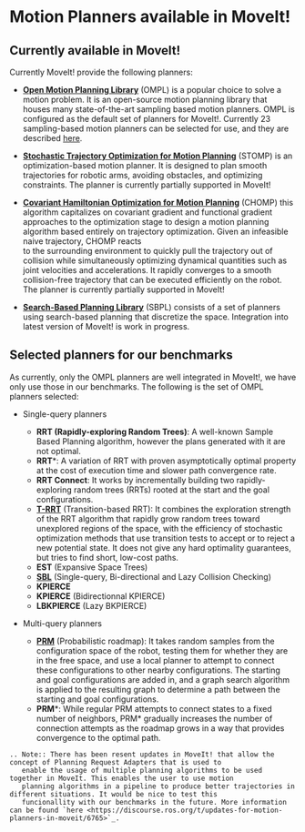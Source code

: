 # Motion Planners available in MoveIt!

## Currently available in MoveIt!
Currently MoveIt! provide the following planners:

* **[Open  Motion  Planning  Library](http://ompl.kavrakilab.org/)** (OMPL) is  a  popular  choice to solve a motion problem. It is an open-source motion 
  planning  library  that  houses  many  state-of-the-art  sampling  based motion planners. OMPL is configured as the default 
  set of planners for MoveIt!. Currently 23 sampling-based motion planners can be selected for use, and they are described [here](http://ompl.kavrakilab.org/planners.html). 

* **[Stochastic  Trajectory Optimization for Motion Planning](http://wiki.ros.org/stomp_motion_planner)** (STOMP)  is  an  
  optimization-based  motion  planner.  It  is designed  to  plan  smooth  trajectories  for  robotic  arms, avoiding obstacles, and optimizing constraints. 
  The  planner is currently partially supported in MoveIt!

* **[Covariant Hamiltonian Optimization for Motion Planning](https://www.ri.cmu.edu/pub_files/2009/5/icra09-chomp.pdf)** (CHOMP) 
  this algorithm capitalizes on covariant gradient and functional gradient approaches to the optimization stage to design 
  a motion planning algorithm based entirely on trajectory optimization. Given an infeasible naive trajectory, CHOMP reacts  
  to the surrounding environment to quickly pull the trajectory out of collision while simultaneously optimizing dynamical 
  quantities such as joint velocities and accelerations. It rapidly converges to a smooth collision-free trajectory that can
  be executed efficiently on the robot. The  planner is currently partially supported in MoveIt!

* **[Search-Based Planning Library](http://wiki.ros.org/sbpl)** (SBPL) consists of a set of planners using search-based planning that discretize the space. 
  Integration into latest version of MoveIt! is work in progress. 

## Selected planners for our benchmarks
As currently, only the OMPL planners are well integrated in MoveIt!, we have only use those in our benchmarks. 
The following is the set of OMPL planners selected:

* Single-query planners
  * **RRT (Rapidly-exploring Random Trees)**: A well-known Sample Based Planning algorithm, however the plans generated with it are not optimal.
  * **RRT***: A variation of RRT with proven asymptotically optimal property at the cost of execution time and slower path convergence rate.
  * **RRT Connect**: It works by incrementally building two rapidly-exploring random trees (RRTs) rooted at the start and the goal configurations.
  * **[T-RRT](http://www.leonardjaillet.com/Publications_files/Iros08_Jaillet_TransitRRT.pdf)** (Transition-based RRT): It combines the exploration strength of the RRT algorithm that rapidly grow random trees toward unexplored regions of the space, with the efficiency of stochastic optimization methods that use transition tests to accept or to reject a new potential state. It does not give any hard optimality guarantees, but tries to find short, low-cost paths.
  * **EST** (Expansive Space Trees)
  * **[SBL](http://robotics.stanford.edu/~latombe/papers/isrr01/spinger/latombe.pdf)** (Single-query, Bi-directional and Lazy Collision Checking)
  * **KPIERCE**
  * **KPIERCE** (Bidirectionnal KPIERCE)
  * **LBKPIERCE** (Lazy BKPIERCE)

* Multi-query planners
  * **[PRM](https://ieeexplore.ieee.org/document/508439)** (Probabilistic roadmap): It takes random samples from the configuration space of the robot, testing them for whether they are in the free space, and use a local planner to attempt to connect these configurations to other nearby configurations. The starting and goal configurations are added in, and a graph search algorithm is applied to the resulting graph to determine a path between the starting and goal configurations.
  * **PRM***: While regular PRM attempts to connect states to a fixed number of neighbors, PRM* gradually increases the number of connection attempts as the roadmap grows in a way that provides convergence to the optimal path.
  

```eval_rst
.. Note:: There has been resent updates in MoveIt! that allow the concept of Planning Request Adapters that is used to
   enable the usage of multiple planning algorithms to be used together in MoveIt. This enables the user to use motion 
   planning algorithms in a pipeline to produce better trajectories in different situations. It would be nice to test this 
   funcionallity with our benchmarks in the future. More information can be found `here <https://discourse.ros.org/t/updates-for-motion-planners-in-moveit/6765>`_.
```
